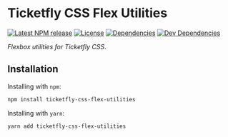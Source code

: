 # Ticketfly CSS Flex Utilities

[![Latest NPM release][npm-badge]][npm-badge-url]
[![License][license-badge]][license-badge-url]
[![Dependencies][dependencies-badge]][dependencies-badge-url]
[![Dev Dependencies][devDependencies-badge]][devDependencies-badge-url]


_Flexbox utilities for Ticketfly CSS_.


## Installation

Installing with `npm`:

```bash
npm install ticketfly-css-flex-utilities
```

Installing with `yarn`:

```bash
yarn add ticketfly-css-flex-utilities
```

[npm-badge]: https://img.shields.io/npm/v/ticketfly-css-flex-utilities.svg
[npm-badge-url]: https://www.npmjs.com/package/ticketfly-css-flex-utilities
[license-badge]: https://img.shields.io/npm/l/ticketfly-css-flex-utilities.svg
[license-badge-url]: LICENSE
[dependencies-badge]: https://img.shields.io/david/Ticketfly-UI/ticketfly-css-flex-utilities.svg
[dependencies-badge-url]: https://david-dm.org/Ticketfly-UI/ticketfly-css-flex-utilities
[devDependencies-badge]: https://img.shields.io/david/dev/Ticketfly-UI/ticketfly-css-flex-utilities.svg
[devDependencies-badge-url]: https://david-dm.org/Ticketfly-UI/ticketfly-css-flex-utilities#info=devDependencies


